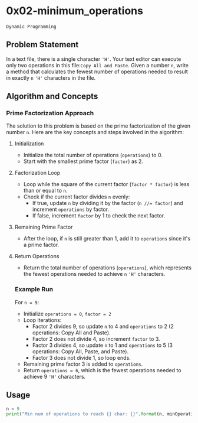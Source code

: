 # 0x02-minimum_operations

`Dynamic Programming`

## Problem Statement

In a text file, there is a single character `'H'`. Your text editor can execute only two
operations in this file:`Copy All and Paste`. Given a number `n`, write a method that calculates
the fewest number of operations needed to result in exactly `n` `'H'` characters in the file.


## Algorithm and Concepts

### Prime Factorization Approach
The solution to this problem is based on the prime factorization of the
given number `n`. Here are the key concepts and steps involved in the algorithm:

1. Initialization
   - Initialize the total number of operations (`operations`) to 0.
   - Start with the smallest prime factor (`factor`) as 2.

2. Factorization Loop
   - Loop while the square of the current factor (`factor * factor`) is less than or equal to `n`.
   - Check if the current factor divides `n` evenly:
     - If true, update `n` by dividing it by the factor (`n //= factor`) and increment
       `operations` by factor.
     - If false, increment `factor` by 1 to check the next factor.

3. Remaining Prime Factor
   - After the loop, if `n` is still greater than 1, add it to `operations` since it's a prime factor.

4. Return Operations
   - Return the total number of operations (`operations`), which represents the fewest
     operations needed to achieve `n` `'H'` characters.

   ### Example Run
    For `n = 9`:

   - Initialize `operations = 0`, `factor = 2`
   - Loop iterations:
     - Factor 2 divides 9, so update `n` to 4 and `operations` to 2 (2 operations: Copy All and Paste).
     - Factor 2 does not divide 4, so increment `factor` to 3.
     - Factor 3 divides 4, so update `n` to 1 and `operations` to 5 (3 operations: Copy All, Paste, and Paste).
     - Factor 3 does not divide 1, so loop ends.
   - Remaining prime factor 3 is added to `operations`.
   - Return `operations = 6`, which is the fewest operations needed to achieve 9 `'H'` characters.

## Usage
```Python
n = 9
print("Min num of operations to reach {} char: {}".format(n, minOperations(n)))  # Output: Min num of operations to reach 9 char: 6
